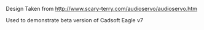 Design Taken from http://www.scary-terry.com/audioservo/audioservo.htm

Used to demonstrate beta version of Cadsoft Eagle v7


